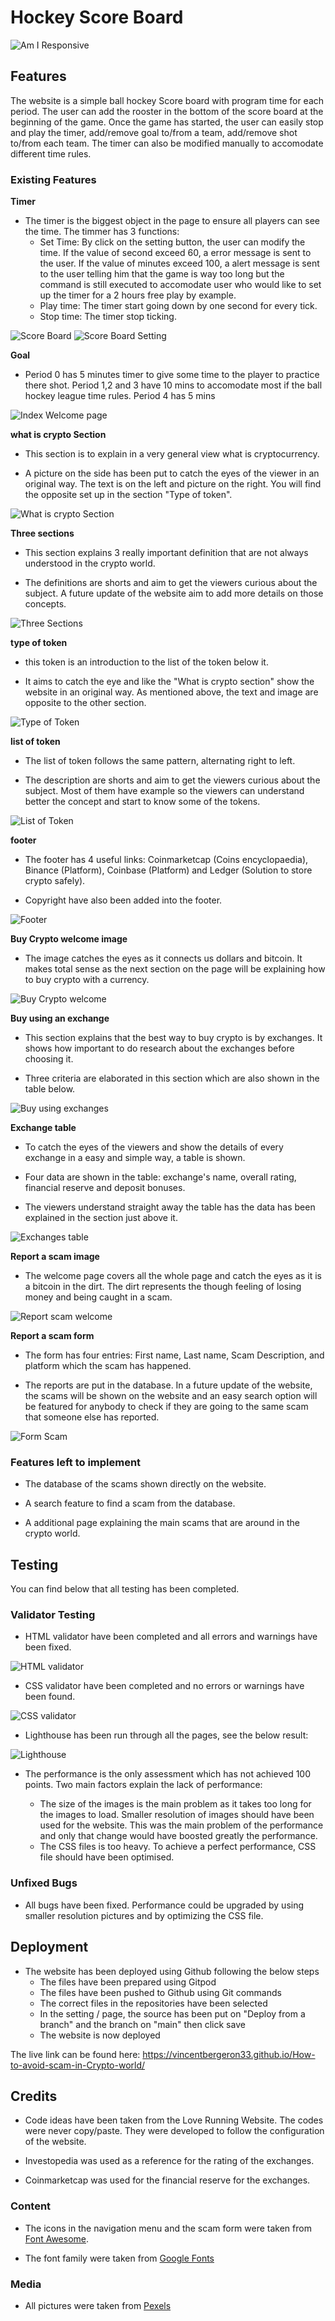 # Hockey Score Board



![Am I Responsive](assets/images/amiresponsive.png)

## Features

The website is a simple ball hockey Score board with program time for each period. The user can add the rooster in the bottom of the score board at the beginning of the game. Once the game has started, the user can easily stop and play the timer, add/remove goal to/from a team, add/remove shot to/from each team. The timer can also be modified manually to accomodate different time rules.

### Existing Features

__Timer__

- The timer is the biggest object in the page to ensure all players can see the time. The timmer has 3 functions:
    - Set Time: By click on the setting button, the user can modify the time. If the value of second exceed 60, a error message is sent to the user. If the value of minutes exceed 100, a alert message is sent to the user telling him that the game is way too long but the command is still executed to accomodate user who would like to set up the timer for a 2 hours free play by example.
    - Play time: The timer start going down by one second for every tick.
    - Stop time: The timer stop ticking.

![Score Board](assets/images/scoreboard.png)
![Score Board Setting](assets/images/scoreboard-setting.png)

__Goal__

- Period 0 has 5 minutes timer to give some time to the player to practice there shot. Period 1,2 and 3 have 10 mins to accomodate most if the ball hockey league time rules. Period 4 has 5 mins

![Index Welcome page](assets/images/welcome-image.png)

__what is crypto Section__

- This section is to explain in a very general view what is cryptocurrency.

- A picture on the side has been put to catch the eyes of the viewer in an original way. The text is on the left and picture on the right. You will find the opposite set up in the section "Type of token".

![What is crypto Section](assets/images/what-is-crypto.png)

__Three sections__

- This section explains 3 really important definition that are not always understood in the crypto world. 

- The definitions are shorts and aim to get the viewers curious about the subject. A future update of the website aim to add more details on those concepts.

![Three Sections](assets/images/three-sections.png)

__type of token__

- this token is an introduction to the list of the token below it.

- It aims to catch the eye and like the "What is crypto section" show the website in an original way. As mentioned above, the text and image are opposite to the other section.

![Type of Token](assets/images/type-of-token.png)

__list of token__

- The list of token follows the same pattern, alternating right to left.

- The description are shorts and aim to get the viewers curious about the subject. Most of them have example so the viewers can understand better the concept and start to know some of the tokens.

![List of Token](assets/images/list-of-token.png)

__footer__

- The footer has 4 useful links: Coinmarketcap (Coins encyclopaedia), Binance (Platform), Coinbase (Platform) and Ledger (Solution to store crypto safely). 

- Copyright have also been added into the footer.

![Footer](assets/images/footer.png)

__Buy Crypto welcome image__

- The image catches the eyes as it connects us dollars and bitcoin. It makes total sense as the next section on the page will be explaining how to buy crypto with a currency.

![Buy Crypto welcome](assets/images/buy-crypto-welcome.png)

__Buy using an exchange__

- This section explains that the best way to buy crypto is by exchanges. It shows how important to do research about the exchanges before choosing it.

- Three criteria are elaborated in this section which are also shown in the table below.

![Buy using exchanges](assets/images/buy-using-exchanges.png)

__Exchange table__

- To catch the eyes of the viewers and show the details of every exchange in a easy and simple way, a table is shown.

- Four data are shown in the table: exchange's name, overall rating, financial reserve and deposit bonuses.

- The viewers understand straight away the table has the data has been explained in the section just above it.

![Exchanges table](assets/images/exchanges-table.png)

__Report a scam image__

- The welcome page covers all the whole page and catch the eyes as it is a bitcoin in the dirt. The dirt represents the though feeling of losing money and being caught in a scam.

![Report scam welcome](assets/images/report-scam-welcome.png)

__Report a scam form__

- The form has four entries: First name, Last name, Scam Description, and platform which the scam has happened.

- The reports are put in the database. In a future update of the website, the scams will be shown on the website and an easy search option will be featured for anybody to check if they are going to the same scam that someone else has reported.

![Form Scam](assets/images/form-scam.png)

### Features left to implement

- The database of the scams shown directly on the website.

- A search feature to find a scam from the database.

- A additional page explaining the main scams that are around in the crypto world.

## Testing

You can find below that all testing has been completed.

### Validator Testing

- HTML validator have been completed and all errors and warnings have been fixed.

![HTML validator](assets/images/HTML-validator.png)

- CSS validator have been completed and no errors or warnings have been found.

![CSS validator](assets/images/CSS-validator.png)

- Lighthouse has been run through all the pages, see the below result:

![Lighthouse](assets/images/lighthouse.png)

- The performance is the only assessment which has not achieved 100 points. Two main factors explain the lack of performance:

    - The size of the images is the main problem as it takes too long for the images to load. Smaller resolution of images should have been used for the website. This was the main problem of the performance and only that change would have boosted greatly the performance.
    - The CSS files is too heavy. To achieve a perfect performance, CSS file should have been optimised.

### Unfixed Bugs

 - All bugs have been fixed. Performance could be upgraded by using smaller resolution pictures and by optimizing the CSS file.

## Deployment

- The website has been deployed using Github following the below steps
    -  The files have been prepared using Gitpod
    -  The files have been pushed to Github using Git commands
    -  The correct files in the repositories have been selected
    -  In the setting / page, the source has been put on "Deploy from a branch" and the branch on "main" then click save
    -  The website is now deployed

The live link can be found here: https://vincentbergeron33.github.io/How-to-avoid-scam-in-Crypto-world/

## Credits

- Code ideas have been taken from the Love Running Website. The codes were never copy/paste. They were developed to follow the configuration of the website.

- Investopedia was used as a reference for the rating of the exchanges.

- Coinmarketcap was used for the financial reserve for the exchanges.

### Content

- The icons in the navigation menu and the scam form were taken from [Font Awesome](https://fontawesome.com/).

- The font family were taken from [Google Fonts](https://fonts.google.com)

### Media

- All pictures were taken from [Pexels](https://www.pexels.com/)


